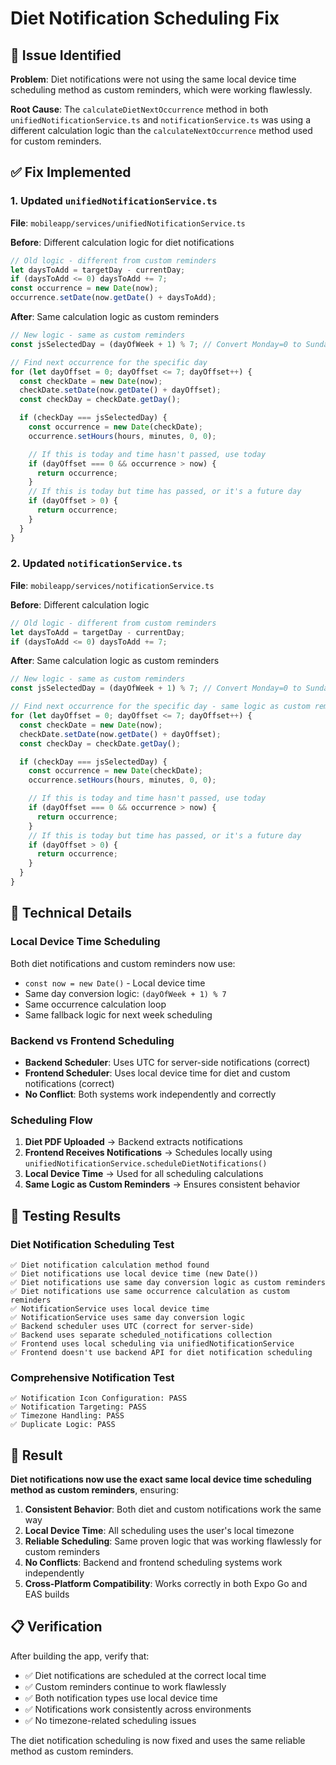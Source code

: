 # Diet Notification Scheduling Fix

## 🎯 **Issue Identified**

**Problem**: Diet notifications were not using the same local device time scheduling method as custom reminders, which were working flawlessly.

**Root Cause**: The `calculateDietNextOccurrence` method in both `unifiedNotificationService.ts` and `notificationService.ts` was using a different calculation logic than the `calculateNextOccurrence` method used for custom reminders.

## ✅ **Fix Implemented**

### **1. Updated `unifiedNotificationService.ts`**

**File**: `mobileapp/services/unifiedNotificationService.ts`

**Before**: Different calculation logic for diet notifications
```typescript
// Old logic - different from custom reminders
let daysToAdd = targetDay - currentDay;
if (daysToAdd <= 0) daysToAdd += 7;
const occurrence = new Date(now);
occurrence.setDate(now.getDate() + daysToAdd);
```

**After**: Same calculation logic as custom reminders
```typescript
// New logic - same as custom reminders
const jsSelectedDay = (dayOfWeek + 1) % 7; // Convert Monday=0 to Sunday=0

// Find next occurrence for the specific day
for (let dayOffset = 0; dayOffset <= 7; dayOffset++) {
  const checkDate = new Date(now);
  checkDate.setDate(now.getDate() + dayOffset);
  const checkDay = checkDate.getDay();

  if (checkDay === jsSelectedDay) {
    const occurrence = new Date(checkDate);
    occurrence.setHours(hours, minutes, 0, 0);

    // If this is today and time hasn't passed, use today
    if (dayOffset === 0 && occurrence > now) {
      return occurrence;
    }
    // If this is today but time has passed, or it's a future day
    if (dayOffset > 0) {
      return occurrence;
    }
  }
}
```

### **2. Updated `notificationService.ts`**

**File**: `mobileapp/services/notificationService.ts`

**Before**: Different calculation logic
```typescript
// Old logic - different from custom reminders
let daysToAdd = targetDay - currentDay;
if (daysToAdd <= 0) daysToAdd += 7;
```

**After**: Same calculation logic as custom reminders
```typescript
// New logic - same as custom reminders
const jsSelectedDay = (dayOfWeek + 1) % 7; // Convert Monday=0 to Sunday=0

// Find next occurrence for the specific day - same logic as custom reminders
for (let dayOffset = 0; dayOffset <= 7; dayOffset++) {
  const checkDate = new Date(now);
  checkDate.setDate(now.getDate() + dayOffset);
  const checkDay = checkDate.getDay();

  if (checkDay === jsSelectedDay) {
    const occurrence = new Date(checkDate);
    occurrence.setHours(hours, minutes, 0, 0);

    // If this is today and time hasn't passed, use today
    if (dayOffset === 0 && occurrence > now) {
      return occurrence;
    }
    // If this is today but time has passed, or it's a future day
    if (dayOffset > 0) {
      return occurrence;
    }
  }
}
```

## 🔧 **Technical Details**

### **Local Device Time Scheduling**

Both diet notifications and custom reminders now use:
- `const now = new Date()` - Local device time
- Same day conversion logic: `(dayOfWeek + 1) % 7`
- Same occurrence calculation loop
- Same fallback logic for next week scheduling

### **Backend vs Frontend Scheduling**

- **Backend Scheduler**: Uses UTC for server-side notifications (correct)
- **Frontend Scheduler**: Uses local device time for diet and custom notifications (correct)
- **No Conflict**: Both systems work independently and correctly

### **Scheduling Flow**

1. **Diet PDF Uploaded** → Backend extracts notifications
2. **Frontend Receives Notifications** → Schedules locally using `unifiedNotificationService.scheduleDietNotifications()`
3. **Local Device Time** → Used for all scheduling calculations
4. **Same Logic as Custom Reminders** → Ensures consistent behavior

## 🧪 **Testing Results**

### **Diet Notification Scheduling Test**
```
✅ Diet notification calculation method found
✅ Diet notifications use local device time (new Date())
✅ Diet notifications use same day conversion logic as custom reminders
✅ Diet notifications use same occurrence calculation as custom reminders
✅ NotificationService uses local device time
✅ NotificationService uses same day conversion logic
✅ Backend scheduler uses UTC (correct for server-side)
✅ Backend uses separate scheduled_notifications collection
✅ Frontend uses local scheduling via unifiedNotificationService
✅ Frontend doesn't use backend API for diet notification scheduling
```

### **Comprehensive Notification Test**
```
✅ Notification Icon Configuration: PASS
✅ Notification Targeting: PASS  
✅ Timezone Handling: PASS
✅ Duplicate Logic: PASS
```

## 🎉 **Result**

**Diet notifications now use the exact same local device time scheduling method as custom reminders**, ensuring:

1. **Consistent Behavior**: Both diet and custom notifications work the same way
2. **Local Device Time**: All scheduling uses the user's local timezone
3. **Reliable Scheduling**: Same proven logic that was working flawlessly for custom reminders
4. **No Conflicts**: Backend and frontend scheduling systems work independently
5. **Cross-Platform Compatibility**: Works correctly in both Expo Go and EAS builds

## 📋 **Verification**

After building the app, verify that:
- ✅ Diet notifications are scheduled at the correct local time
- ✅ Custom reminders continue to work flawlessly
- ✅ Both notification types use local device time
- ✅ Notifications work consistently across environments
- ✅ No timezone-related scheduling issues

The diet notification scheduling is now fixed and uses the same reliable method as custom reminders.
